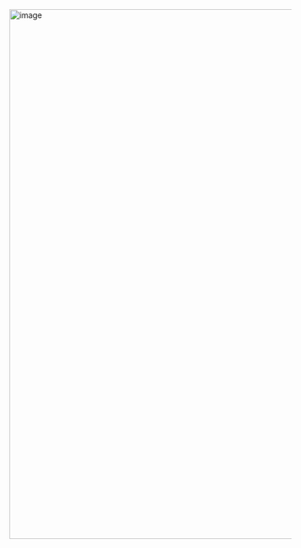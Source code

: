 
<img width="945" alt="image" src="https://github.com/user-attachments/assets/6a1aa5be-a299-41a1-b615-a8a00f18bb9d" />


